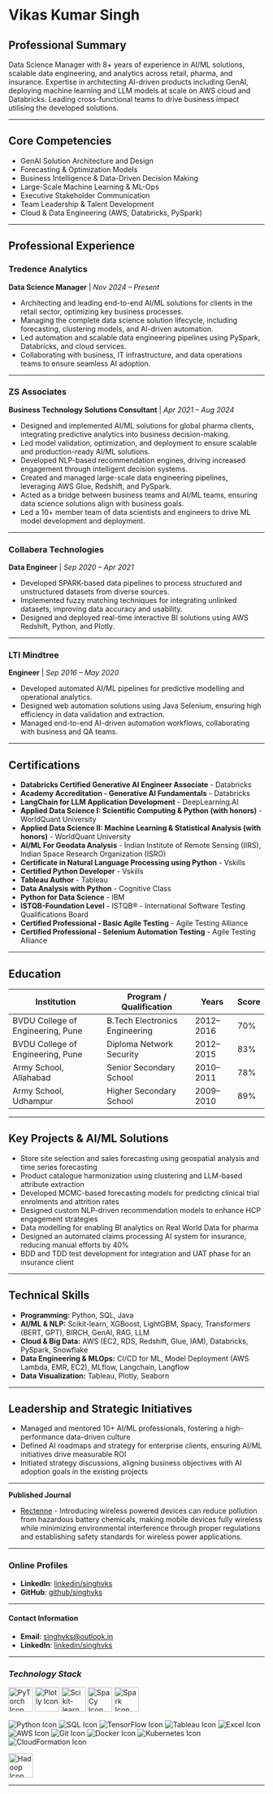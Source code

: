 # Vikas Kumar Singh

## Professional Summary
Data Science Manager with 8+ years of experience in AI/ML solutions, scalable data engineering, and analytics across retail, pharma, and insurance. Expertise in architecting AI-driven products including GenAI, deploying machine learning and LLM models at scale on AWS cloud and Databricks. Leading cross-functional teams to drive business impact utilising the developed solutions.

---

## Core Competencies
- GenAI Solution Architecture and Design  
- Forecasting & Optimization Models  
- Business Intelligence & Data-Driven Decision Making  
- Large-Scale Machine Learning & ML-Ops  
- Executive Stakeholder Communication  
- Team Leadership & Talent Development  
- Cloud & Data Engineering (AWS, Databricks, PySpark)

---

## Professional Experience

### **Tredence Analytics**  
**Data Science Manager** | *Nov 2024 – Present*  
- Architecting and leading end-to-end AI/ML solutions for clients in the retail sector, optimizing key business processes.  
- Managing the complete data science solution lifecycle, including forecasting, clustering models, and AI-driven automation.  
- Led automation and scalable data engineering pipelines using PySpark, Databricks, and cloud services.  
- Collaborating with business, IT infrastructure, and data operations teams to ensure seamless AI adoption.

---

### **ZS Associates**  
**Business Technology Solutions Consultant** | *Apr 2021 – Aug 2024*  
- Designed and implemented AI/ML solutions for global pharma clients, integrating predictive analytics into business decision-making.  
- Led model validation, optimization, and deployment to ensure scalable and production-ready AI/ML solutions.  
- Developed NLP-based recommendation engines, driving increased engagement through intelligent decision systems.  
- Created and managed large-scale data engineering pipelines, leveraging AWS Glue, Redshift, and PySpark.  
- Acted as a bridge between business teams and AI/ML teams, ensuring data science solutions align with business goals.  
- Led a 10+ member team of data scientists and engineers to drive ML model development and deployment.

---

### **Collabera Technologies**  
**Data Engineer** | *Sep 2020 – Apr 2021*  
- Developed SPARK-based data pipelines to process structured and unstructured datasets from diverse sources.  
- Implemented fuzzy matching techniques for integrating unlinked datasets, improving data accuracy and usability.  
- Designed and deployed real-time interactive BI solutions using AWS Redshift, Python, and Plotly.

---

### **LTI Mindtree**  
**Engineer** | *Sep 2016 – May 2020*  
- Developed automated AI/ML pipelines for predictive modelling and operational analytics.  
- Designed web automation solutions using Java Selenium, ensuring high efficiency in data validation and extraction.  
- Managed end-to-end AI-driven automation workflows, collaborating with business and QA teams.

---

## Certifications

- **Databricks Certified Generative AI Engineer Associate** - Databricks
- **Academy Accreditation - Generative AI Fundamentals** - Databricks
- **LangChain for LLM Application Development** - DeepLearning.AI
- **Applied Data Science I: Scientific Computing & Python (with honors)** - WorldQuant University
- **Applied Data Science II: Machine Learning & Statistical Analysis (with honors)** - WorldQuant University
- **AI/ML For Geodata Analysis** - Indian Institute of Remote Sensing (IIRS), Indian Space Research Organization (ISRO)
- **Certificate in Natural Language Processing using Python** - Vskills
- **Certified Python Developer** - Vskills
- **Tableau Author** - Tableau
- **Data Analysis with Python** - Cognitive Class
- **Python for Data Science** - IBM
- **ISTQB-Foundation Level** - ISTQB® - International Software Testing Qualifications Board
- **Certified Professional - Basic Agile Testing** - Agile Testing Alliance
- **Certified Professional - Selenium Automation Testing** - Agile Testing Alliance

---

## Education

| Institution                        | Program / Qualification           | Years       | Score |
|------------------------------------|------------------------------------|-------------|-------|
| BVDU College of Engineering, Pune | B.Tech Electronics Engineering     | 2012–2016   | 70%   |
| BVDU College of Engineering, Pune | Diploma Network Security           | 2012–2015   | 83%   |
| Army School, Allahabad            | Senior Secondary School            | 2010–2011   | 78%   |
| Army School, Udhampur             | Higher Secondary School            | 2009–2010   | 89%   |


---

## Key Projects & AI/ML Solutions

- Store site selection and sales forecasting using geospatial analysis and time series forecasting  
- Product catalogue harmonization using clustering and LLM-based attribute extraction  
- Developed MCMC-based forecasting models for predicting clinical trial enrolments and attrition rates  
- Designed custom NLP-driven recommendation models to enhance HCP engagement strategies  
- Data modelling for enabling BI analytics on Real World Data for pharma  
- Designed an automated claims processing AI system for insurance, reducing manual efforts by 40%  
- BDD and TDD test development for integration and UAT phase for an insurance client  

---

## Technical Skills

- **Programming:** Python, SQL, Java  
- **AI/ML & NLP:** Scikit-learn, XGBoost, LightGBM, Spacy, Transformers (BERT, GPT), BIRCH, GenAI, RAG, LLM  
- **Cloud & Big Data:** AWS (EC2, RDS, Redshift, Glue, IAM), Databricks, PySpark, Snowflake  
- **Data Engineering & MLOps:** CI/CD for ML, Model Deployment (AWS Lambda, EMR, EC2), MLflow, Langchain, Langflow  
- **Data Visualization:** Tableau, Plotly, Seaborn  

---

## Leadership and Strategic Initiatives

- Managed and mentored 10+ AI/ML professionals, fostering a high-performance data-driven culture  
- Defined AI roadmaps and strategy for enterprise clients, ensuring AI/ML initiatives drive measurable ROI  
- Initiated strategy discussions, aligning business objectives with AI adoption goals in the existing projects  

---

**Published Journal**
- [Rectenne](http://www.journalcra.com/sites/default/files/issue-pdf/13826.pdf) - Introducing wireless powered devices can reduce pollution from hazardous battery chemicals, making mobile devices fully wireless while minimizing environmental interference through proper regulations and establishing safety standards for wireless power applications.

---

### Online Profiles
- **LinkedIn**: [linkedin/singhvks](https://www.linkedin.com/in/singhvks)
- **GitHub**: [github/singhvks](https://github.com/singhvks)

---

#### Contact Information
- **Email**: [singhvks@outlook.in](mailto:singhvks@outlook.in)
- **LinkedIn**: [linkedin/singhvks](https://www.linkedin.com/in/singhvks)

---

### ***Technology Stack***

<img src="https://upload.wikimedia.org/wikipedia/commons/9/96/Pytorch_logo.png" alt="PyTorch Icon" height="48">
<img src="https://images.plot.ly/logo/new-branding/plotly-logomark.png" alt="Plotly Icon" height="48">
<img src="https://upload.wikimedia.org/wikipedia/commons/0/05/Scikit_learn_logo_small.svg" alt="Scikit-learn Icon" height="48">
<img src="https://upload.wikimedia.org/wikipedia/commons/8/88/SpaCy_logo.svg" alt="SpaCy Icon" height="48">
<img src="https://upload.wikimedia.org/wikipedia/commons/f/f3/Apache_Spark_logo.svg" alt="Spark Icon" height="48">

![Python Icon](https://img.icons8.com/color/48/000000/python.png)
![SQL Icon](https://img.icons8.com/color/48/000000/sql.png)
![TensorFlow Icon](https://img.icons8.com/color/48/000000/tensorflow.png)
![Tableau Icon](https://img.icons8.com/color/48/000000/tableau-software.png)
![Excel Icon](https://img.icons8.com/color/48/000000/ms-excel.png)
![AWS Icon](https://img.icons8.com/color/48/000000/amazon-web-services.png)
![Git Icon](https://img.icons8.com/color/48/000000/git.png)
![Docker Icon](https://img.icons8.com/color/48/000000/docker.png)
![Kubernetes Icon](https://img.icons8.com/color/48/000000/kubernetes.png)
![CloudFormation Icon](https://img.icons8.com/color/48/000000/amazon-web-services.png)

<img src="https://upload.wikimedia.org/wikipedia/commons/0/0e/Hadoop_logo.svg" alt="Hadoop Icon" height="48">

---
